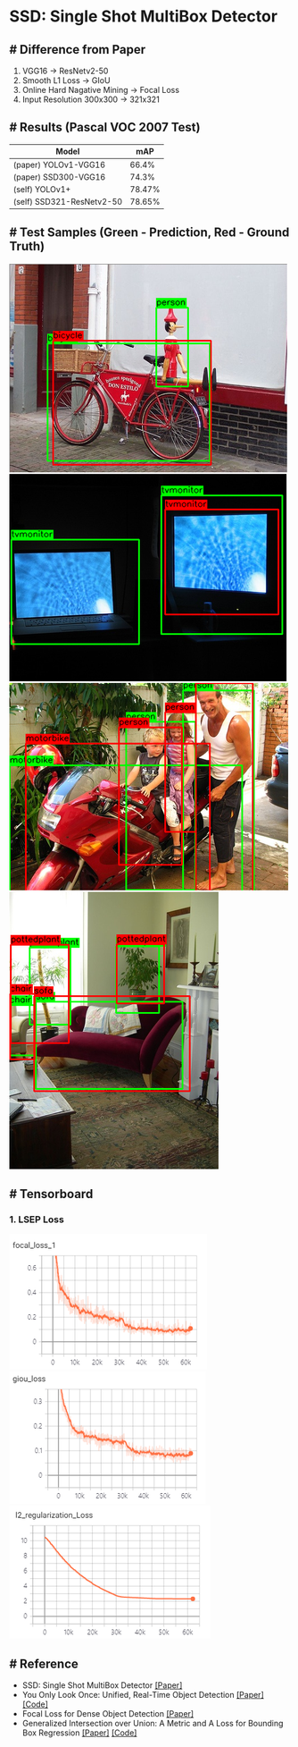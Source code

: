# SSD: Single Shot MultiBox Detector

## # Difference from Paper
1. VGG16 -> ResNetv2-50
2. Smooth L1 Loss -> GIoU
3. Online Hard Nagative Mining -> Focal Loss
4. Input Resolution 300x300 -> 321x321

## # Results (Pascal VOC 2007 Test)
| Model  | mAP |
| ------------- | ------------- |
| (paper) YOLOv1-VGG16 | 66.4% |
| (paper) SSD300-VGG16 | 74.3% |
| (self) YOLOv1+ | 78.47% |
| (self) SSD321-ResNetv2-50 | 78.65% |

## # Test Samples (Green - Prediction, Red - Ground Truth)
![res](./res/Test_1.PNG)
![res](./res/Test_2.PNG)
![res](./res/Test_3.PNG)
![res](./res/Test_4.PNG)

## # Tensorboard
### 1. LSEP Loss
![res](./res/Train_Focal_Loss.PNG)
![res](./res/Train_GIoU_Loss.PNG)
![res](./res/Train_L2_Regularization_Loss.PNG)

## # Reference
- SSD: Single Shot MultiBox Detector [[Paper]](https://arxiv.org/abs/1512.02325)
- You Only Look Once: Unified, Real-Time Object Detection [[Paper]](https://arxiv.org/abs/1506.02640) [[Code]](https://github.com/OFRIN/Tensorflow_YOLOv1)
- Focal Loss for Dense Object Detection [[Paper]](https://arxiv.org/abs/1708.02002)
- Generalized Intersection over Union: A Metric and A Loss for Bounding Box Regression [[Paper]](http://openaccess.thecvf.com/content_CVPR_2019/papers/Rezatofighi_Generalized_Intersection_Over_Union_A_Metric_and_a_Loss_for_CVPR_2019_paper.pdf) [[Code]](https://github.com/OFRIN/Tensorflow_GIoU)
